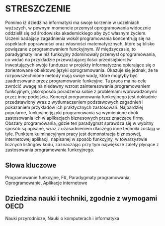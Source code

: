 STRESZCZENIE
============

Pomimo iż dziedzina informatyki ma swoje korzenie w uczelniach wyższych, w pewnym momencie przemysł oprogramowania widocznie oddzielił się od środowiska akademickiego aby żyć własnym życiem.
Uczeni badający zagadnienia wokół programowania koncentrują się na aspektach poprawności oraz własności matematycznych, które są blisko powiązane z programowaniem funckyjnym.
W międzyczasie, to paradygmaty inne niż funkcyjny zdominowały przemysł oprogramowania, co widać na przykładzie przeważającej ilości przedsiębiorstw inwestujących swoje fundusze w projekty informatyczne opierające się o zorientowane obiektowo języki oprogramowania.
Okazuje się jednak, że te rozpowszechnione metody mają swoje wady, które mogłyby być zaadresowane przez programowanie funkcyjne.
Ta praca ma na celu zwrócić uwagę na niedawny wzrost zainteresowania programowaniem funkcyjnym, jako sposób poradzenia sobie z problemami wprowadzonymi przez inne podejścia.
Koncept programowania funkcyjnego jest dokładnie przedstawiony wraz z wytłumaczeniem podstawowych zagadnień i pokazaniem przykładów ich praktycznych zastosowań.
Najbardziej popularne, funkcyjne języki programowania są wymienione obok zastosowania ich w aplikacjach biznesowych przez znaczące firmy.
Obszary programowania, gdzie ten paradygmat sprawdza się w wybitny sposób są opisane, wraz z uzasadnieniem dlaczego inne techniki zostają w tyle.
Punktem kulminacyjnym pracy jest demonstracja biznesowej, internetowej aplikacji, napisanej w sposób funkcyjny, w towarzystwie licznych listingów kodu, zaznaczając przy tym największe zalety płynące z zastosowania programowania funkcyjnego.

Słowa kluczowe
--------------
Programowanie funkcyjne, F#, Paradygmaty programowania, Oprogramowanie, Aplikacje internetowe

Dziedzina nauki i techniki, zgodnie z wymogami OECD
----------------
Nauki przyrodnicze, Nauki o komputerach i informatyka
